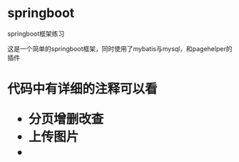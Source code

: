 # springboot
springboot框架练习

这是一个简单的springboot框架，同时使用了mybatis与mysql，和pagehelper的插件

   <h1>代码中有详细的注释可以看
   
<ul>
    <li>分页增删改查</li>
    <li>上传图片</li>
    <li></li>